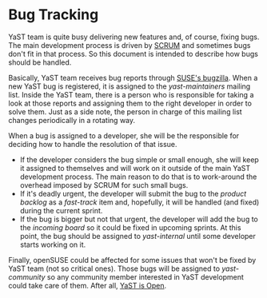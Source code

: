 Bug Tracking
============

YaST team is quite busy delivering new features and, of course, fixing bugs.
The main development process is driven by
[SCRUM](https://www.scrumalliance.org/) and sometimes bugs don't fit in that
process. So this document is intended to describe how bugs should be handled.

Basically, YaST team receives bug reports through [SUSE's
bugzilla](http://bugzilla.suse.com). When a new YaST bug is registered, it is
assigned to the *yast-maintainers* mailing list. Inside the YaST team, there is
a person who is responsible for taking a look at those reports and assigning
them to the right developer in order to solve them. Just as a side note, the
person in charge of this mailing list changes periodically in a rotating way.

When a bug is assigned to a developer, she will be the responsible for deciding
how to handle the resolution of that issue.

* If the developer considers the bug simple or small enough, she will keep it
  assigned to themselves and will work on it outside of the main YaST development
  process. The main reason to do that is to work-around the overhead imposed by
  SCRUM for such small bugs.
* If it's deadly urgent, the developer will submit the bug to the *product
  backlog* as a _fast-track_ item and, hopefully, it will be handled (and fixed)
  during the current sprint.
* If the bug is bigger but not that urgent, the developer will add the bug to
  the *incoming board* so it could be fixed in upcoming sprints. At this point,
  the bug should be assigned to *yast-internal* until some developer
  starts working on it.

Finally, openSUSE could be affected for some issues that won't be fixed by YaST
team (not so critical ones). Those bugs will be assigned to *yast-community*
so any community member interested in YaST development could take care of them.
After all, [YaST is Open](http://yastgithubio.readthedocs.org/en/latest/yast_is_open/).
